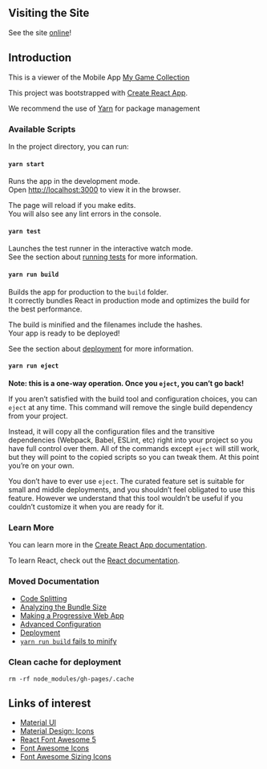 ## Visiting the Site

See the site [online](https://filgaia.github.io/my-game-collection-viewer)!

## Introduction

This is a viewer of the Mobile App [My Game Collection](http://my-game-collection.tuyware.com/)

This project was bootstrapped with [Create React App](https://github.com/facebook/create-react-app).

We recommend the use of [Yarn](https://yarnpkg.com/lang/en/) for package management

### Available Scripts

In the project directory, you can run:

#### `yarn start`

Runs the app in the development mode.<br>
Open [http://localhost:3000](http://localhost:3000) to view it in the browser.

The page will reload if you make edits.<br>
You will also see any lint errors in the console.

#### `yarn test`

Launches the test runner in the interactive watch mode.<br>
See the section about [running tests](https://facebook.github.io/create-react-app/docs/running-tests) for more information.

#### `yarn run build`

Builds the app for production to the `build` folder.<br>
It correctly bundles React in production mode and optimizes the build for the best performance.

The build is minified and the filenames include the hashes.<br>
Your app is ready to be deployed!

See the section about [deployment](https://facebook.github.io/create-react-app/docs/deployment) for more information.

#### `yarn run eject`

**Note: this is a one-way operation. Once you `eject`, you can’t go back!**

If you aren’t satisfied with the build tool and configuration choices, you can `eject` at any time. This command will remove the single build dependency from your project.

Instead, it will copy all the configuration files and the transitive dependencies (Webpack, Babel, ESLint, etc) right into your project so you have full control over them. All of the commands except `eject` will still work, but they will point to the copied scripts so you can tweak them. At this point you’re on your own.

You don’t have to ever use `eject`. The curated feature set is suitable for small and middle deployments, and you shouldn’t feel obligated to use this feature. However we understand that this tool wouldn’t be useful if you couldn’t customize it when you are ready for it.

### Learn More

You can learn more in the [Create React App documentation](https://facebook.github.io/create-react-app/docs/getting-started).

To learn React, check out the [React documentation](https://reactjs.org/).

### Moved Documentation

- [Code Splitting](https://facebook.github.io/create-react-app/docs/code-splitting)
- [Analyzing the Bundle Size](https://facebook.github.io/create-react-app/docs/analyzing-the-bundle-size)
- [Making a Progressive Web App](https://facebook.github.io/create-react-app/docs/making-a-progressive-web-app)
- [Advanced Configuration](https://facebook.github.io/create-react-app/docs/advanced-configuration)
- [Deployment](https://facebook.github.io/create-react-app/docs/deployment)
- [`yarn run build` fails to minify](https://facebook.github.io/create-react-app/docs/troubleshooting#npm-run-build-fails-to-minify)

### Clean cache for deployment

`rm -rf node_modules/gh-pages/.cache`

## Links of interest

- [Material UI](https://material-ui.com/)
- [Material Design: Icons](https://material.io/tools/icons/)
- [React Font Awesome 5](https://github.com/FortAwesome/react-fontawesome)
- [Font Awesome Icons](https://fontawesome.com/icons?d=gallery&m=free)
- [Font Awesome Sizing Icons](https://fontawesome.com/how-to-use/on-the-web/styling/sizing-icons)
